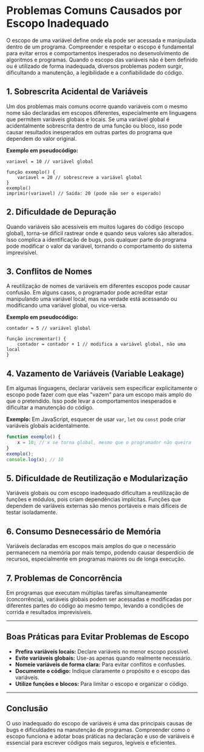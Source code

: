 
# Problemas Comuns Causados por Escopo Inadequado

O escopo de uma variável define onde ela pode ser acessada e manipulada dentro de um programa. Compreender e respeitar o escopo é fundamental para evitar erros e comportamentos inesperados no desenvolvimento de algoritmos e programas. Quando o escopo das variáveis não é bem definido ou é utilizado de forma inadequada, diversos problemas podem surgir, dificultando a manutenção, a legibilidade e a confiabilidade do código.

## 1. **Sobrescrita Acidental de Variáveis**

Um dos problemas mais comuns ocorre quando variáveis com o mesmo nome são declaradas em escopos diferentes, especialmente em linguagens que permitem variáveis globais e locais. Se uma variável global é acidentalmente sobrescrita dentro de uma função ou bloco, isso pode causar resultados inesperados em outras partes do programa que dependem do valor original.

**Exemplo em pseudocódigo:**
```pseudocode
variavel = 10 // variável global

função exemplo() {
    variavel = 20 // sobrescreve a variável global
}
exemplo()
imprimir(variavel) // Saída: 20 (pode não ser o esperado)
```

## 2. **Dificuldade de Depuração**

Quando variáveis são acessíveis em muitos lugares do código (escopo global), torna-se difícil rastrear onde e quando seus valores são alterados. Isso complica a identificação de bugs, pois qualquer parte do programa pode modificar o valor da variável, tornando o comportamento do sistema imprevisível.

## 3. **Conflitos de Nomes**

A reutilização de nomes de variáveis em diferentes escopos pode causar confusão. Em alguns casos, o programador pode acreditar estar manipulando uma variável local, mas na verdade está acessando ou modificando uma variável global, ou vice-versa.

**Exemplo em pseudocódigo:**
```pseudocode
contador = 5 // variável global

função incrementar() {
    contador = contador + 1 // modifica a variável global, não uma local
}
```

## 4. **Vazamento de Variáveis (Variable Leakage)**

Em algumas linguagens, declarar variáveis sem especificar explicitamente o escopo pode fazer com que elas "vazem" para um escopo mais amplo do que o pretendido. Isso pode levar a comportamentos inesperados e dificultar a manutenção do código.

**Exemplo:**
Em JavaScript, esquecer de usar `var`, `let` ou `const` pode criar variáveis globais acidentalmente.

```javascript
function exemplo() {
    x = 10; // x se torna global, mesmo que o programador não queira
}
exemplo();
console.log(x); // 10
```

## 5. **Dificuldade de Reutilização e Modularização**

Variáveis globais ou com escopo inadequado dificultam a reutilização de funções e módulos, pois criam dependências implícitas. Funções que dependem de variáveis externas são menos portáveis e mais difíceis de testar isoladamente.

## 6. **Consumo Desnecessário de Memória**

Variáveis declaradas em escopos mais amplos do que o necessário permanecem na memória por mais tempo, podendo causar desperdício de recursos, especialmente em programas maiores ou de longa execução.

## 7. **Problemas de Concorrência**

Em programas que executam múltiplas tarefas simultaneamente (concorrência), variáveis globais podem ser acessadas e modificadas por diferentes partes do código ao mesmo tempo, levando a condições de corrida e resultados imprevisíveis.

---

## **Boas Práticas para Evitar Problemas de Escopo**

- **Prefira variáveis locais:** Declare variáveis no menor escopo possível.
- **Evite variáveis globais:** Use-as apenas quando realmente necessário.
- **Nomeie variáveis de forma clara:** Para evitar conflitos e confusões.
- **Documente o código:** Indique claramente o propósito e o escopo das variáveis.
- **Utilize funções e blocos:** Para limitar o escopo e organizar o código.

---

## **Conclusão**

O uso inadequado do escopo de variáveis é uma das principais causas de bugs e dificuldades na manutenção de programas. Compreender como o escopo funciona e adotar boas práticas na declaração e uso de variáveis é essencial para escrever códigos mais seguros, legíveis e eficientes.
```
